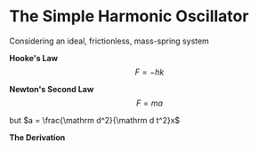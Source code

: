 # The Simple Harmonic Oscillator
Considering an ideal, frictionless, mass-spring system

**Hooke's Law**\
$$F=-hk$$

**Newton's Second Law**\
$$F=ma$$

but  $a = \frac{\mathrm d^2}{\mathrm d t^2}x$

**The Derivation**\
$$$$
